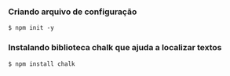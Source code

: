 ### Criando arquivo de configuração
```
$ npm init -y
```
### Instalando biblioteca chalk que ajuda a localizar textos
```
$ npm install chalk
```